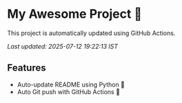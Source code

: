 # My Awesome Project 🚀

This project is automatically updated using GitHub Actions.

_Last updated: 2025-07-12 19:22:13 IST_

## Features
- Auto-update README using Python 🐍
- Auto Git push with GitHub Actions 🤖
